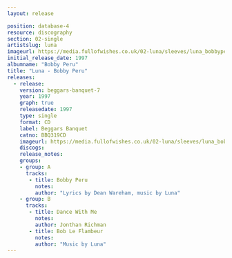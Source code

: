 ```yaml
---
layout: release

position: database-4
resource: discography
section: 02-single
artistslug: luna
imageurl: https://media.fullofwishes.co.uk/02-luna/sleeves/luna_bobbyperu.jpg
initial_release_date: 1997
albumname: "Bobby Peru"
title: "Luna - Bobby Peru"
releases:
  - release:
    version: beggars-banquet-7
    year: 1997
    graph: true
    releasedate: 1997
    type: single
    format: CD
    label: Beggars Banquet
    catno: BBQ319CD
    imageurl: https://media.fullofwishes.co.uk/02-luna/sleeves/luna_bobbyperu.jpg
    discogs:
    release_notes:
    groups:
    - group: A
      tracks:
       - title: Bobby Peru
         notes:
         author: "Lyrics by Dean Wareham, music by Luna"
    - group: B
      tracks:
       - title: Dance With Me
         notes:
         author: Jonthan Richman
       - title: Bob Le Flambeur
         notes:
         author: "Music by Luna"
---
```

